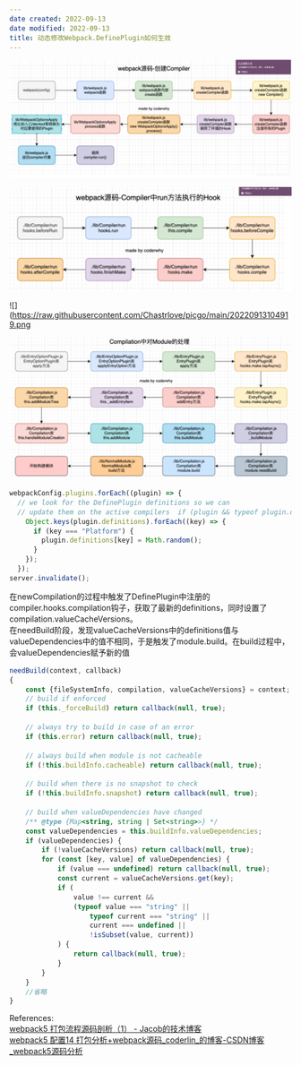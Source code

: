 ```yaml
---
date created: 2022-09-13
date modified: 2022-09-13
title: 动态修改Webpack.DefinePlugin如何生效
---
```


![](https://raw.githubusercontent.com/Chastrlove/picgo/main/20220913104833.png)

![](https://raw.githubusercontent.com/Chastrlove/picgo/main/20220913105710.png)

![](https://raw.githubusercontent.com/Chastrlove/picgo/main/20220913104919.png

![](https://raw.githubusercontent.com/Chastrlove/picgo/main/20220913105634.png)

```js
webpackConfig.plugins.forEach((plugin) => {  
  // we look for the DefinePlugin definitions so we can  
  // update them on the active compilers  if (plugin && typeof plugin.definitions === "object") {  
    Object.keys(plugin.definitions).forEach((key) => {  
      if (key === "Platform") {  
        plugin.definitions[key] = Math.random(); 
      }  
    });  
  });  
server.invalidate();
```

在newCompilation的过程中触发了DefinePlugin中注册的compiler.hooks.compilation钩子，获取了最新的definitions，同时设置了compilation.valueCacheVersions。  
在needBuild阶段，发现valueCacheVersions中的definitions值与valueDependencies中的值不相同，于是触发了module.build。在build过程中，会valueDependencies赋予新的值

```js
needBuild(context, callback)
{
    const {fileSystemInfo, compilation, valueCacheVersions} = context;
    // build if enforced  
    if (this._forceBuild) return callback(null, true);

    // always try to build in case of an error  
    if (this.error) return callback(null, true);

    // always build when module is not cacheable  
    if (!this.buildInfo.cacheable) return callback(null, true);

    // build when there is no snapshot to check  
    if (!this.buildInfo.snapshot) return callback(null, true);

    // build when valueDependencies have changed  
    /** @type {Map<string, string | Set<string>>} */
    const valueDependencies = this.buildInfo.valueDependencies;
    if (valueDependencies) {
        if (!valueCacheVersions) return callback(null, true);
        for (const [key, value] of valueDependencies) {
            if (value === undefined) return callback(null, true);
            const current = valueCacheVersions.get(key);
            if (
                value !== current &&
                (typeof value === "string" ||
                    typeof current === "string" ||
                    current === undefined ||
                    !isSubset(value, current))
            ) {
                return callback(null, true);
            }
        }
    }
    //省略
}
```

References:  
[webpack5 打包流程源码剖析（1） - Jacob的技术博客](https://homecpp.art/5506/361/1858)  
[webpack5 配置14 打包分析+webpack源码_coderlin_的博客-CSDN博客_webpack5源码分析](https://blog.csdn.net/lin_fightin/article/details/115643185)
